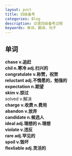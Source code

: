 ```yaml
---
layout: post
title: 四级备考
categories: Blog
description: 记录四级备考过程
keywords: 单词，翻译，句子
---     
```

## 单词  
**chase v.追赶**  
**chil n.寒冷 adj.扫兴的**  
**congratulate v.称赞，祝贺**  
**reluctant adj.不情愿的，勉强的**  
**expectation n.期望**  
**skim v.掠过**  
solved v.解决  
**charge v.收费 n.费用**  
**abandon v.放弃**  
**candidate n.候选人**  
**ideal adj.理想的 n.理想**  
**violate v.违反**   
**rare adj.罕见的**  
**spoil v.毁坏**  
**flexliable adj.灵活的**  



